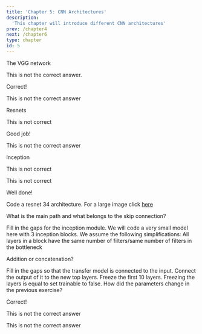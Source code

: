 ```yaml
---
title: 'Chapter 5: CNN Architectures'
description:
  'This chapter will introduce different CNN architectures'
prev: /chapter4
next: /chapter6
type: chapter
id: 5
---
```


<exercise id="33" title="CNN Architectures" type="slides">

<slides source="chapter5_01_architectures">
</slides>

</exercise>

<exercise id="34" title="Different Architectures Repetition">
The VGG network
<choice id=1>

<opt text="VGG was the first large image classification network">

This is not the correct answer.

</opt>

<opt text="VGG uses stacked convolutions, so the number of parameters can be reduced." correct="true">

Correct!

</opt>

<opt text="The VGG network uses dropout layers by default">

This is not the correct answer

</opt>
</choice>

Resnets 

<choice id=2>

<opt text="Residual networks use multiple layers with different kernel sizes in parallel">

This is not correct

</opt>

<opt text="ResNets can be very deep as the skip-connection prevents vanishing gradients" correct="true">

Good job!

</opt>

<opt text="All convolutions in ResNet have a padding type of valid">

This is not the correct answer

</opt>

</choice>

Inception

<choice id=3>

<opt text="Inception networks add up the results of the parallel layers">

This is not correct

</opt>

<opt text="Inception networks won the image net challenge 2012">

This is not correct

</opt>

<opt text="Inception blocks use multiple kernel sizes" correct="true">

Well done!

</opt>

</choice>

</exercise>

<exercise id="35"  title="Hands on - ResNets">
    Code a resnet 34 architecture. For a large image click <a href="https://miro.medium.com/max/1000/1*kBlZtheCjJiA3F1e0IurCw.png" target="blank"> here </a>
<codeblock id="05_01">

What is the main path and what belongs to the skip connection?

</codeblock>
</exercise>

<exercise id="36"  title="Hands on - Inception">
    Fill in the gaps for the inception module. We will code a very small model here with 3 inception blocks.
    We assume the following simplifications: All layers in a block have the same number of filters/same number of filters in the bottleneck
<codeblock id="05_02">

Addition or concatenation?

</codeblock>
</exercise>

<exercise id="37" title="Transfer Learning" type="slides">

<slides source="chapter5_02_transfer_learning">
</slides>

</exercise>

<exercise id="38"  title="Hands on - Transfer Learning">
    Fill in the gaps so that the transfer model is connected to the input.
    Connect the output of it to the new top layers. Freeze the first 10 layers.
<codeblock id="05_03">
	Freezing the layers is equal to set trainable to false.
</codeblock>
</exercise>

<exercise id="39" title="Transfer Learning">
    How did the parameters change in the previous exercise?
<choice>

<opt text="The trainable parameters decreased, the non-trainable parameters increased" correct="true">

Correct!

</opt>

<opt text="The overall parameters increased">

This is not the correct answer

</opt>

<opt text="The non-trainable parameters decreased, the trainable parameters increased">

This is not the correct answer

</opt>
</choice>